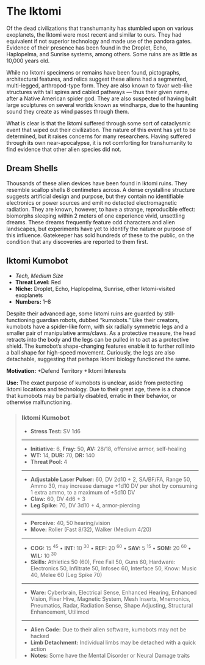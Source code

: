 # The Iktomi

Of the dead civilizations that transhumanity has stumbled upon on various exoplanets, the Iktomi were most recent and similar to ours. They had equivalent if not superior technology and made use of the pandora gates. Evidence of their presence has been found in the Droplet, Echo, Haplopelma, and Sunrise systems, among others. Some ruins are as little as 10,000 years old.

While no Iktomi specimens or remains have been found, pictographs, architectural features, and relics suggest these aliens had a segmented, multi-legged, arthropod-type form. They are also known to favor web-like structures with tall spires and cabled pathways — thus their given name, after a Native American spider god. They are also suspected of having built large sculptures on several worlds known as windharps, due to the haunting sound they create as wind passes through them.

What is clear is that the Iktomi suffered through some sort of cataclysmic event that wiped out their civilization. The nature of this event has yet to be determined, but it raises concerns for many researchers. Having suffered through its own near-apocalypse, it is not comforting for transhumanity to find evidence that other alien species did not.

## Dream Shells

Thousands of these alien devices have been found in Iktomi ruins. They resemble scallop shells 8 centimeters across. A dense crystalline structure suggests artificial design and purpose, but they contain no identifiable electronics or power sources and emit no detected electromagnetic radiation. They are known, however, to have a strange, reproducible effect: biomorphs sleeping within 2 meters of one experience vivid, unsettling dreams. These dreams frequently feature odd characters and alien landscapes, but experiments have yet to identify the nature or purpose of this influence. Gatekeeper has sold hundreds of these to the public, on the condition that any discoveries are reported to them first.

## Iktomi Kumobot

<div class="stat-list">

- _Tech, Medium Size_
- **Threat Level:** Red
- **Niche:** Droplet, Echo, Haplopelma, Sunrise, other Iktomi-visited exoplanets
- **Numbers:** 1–8

</div>

Despite their advanced age, some Iktomi ruins are guarded by still-functioning guardian robots, dubbed “kumobots.” Like their creators, kumobots have a spider-like form, with six radially symmetric legs and a smaller pair of manipulative arms/claws. As a protective measure, the head retracts into the body and the legs can be pulled in to act as a protective shield. The kumobot’s shape-changing features enable it to further roll into a ball shape for high-speed movement. Curiously, the legs are also detachable, suggesting that perhaps Iktomi biology functioned the same.

**Motivation:** +Defend Territory +Iktomi Interests

**Use:** The exact purpose of kumobots is unclear, aside from protecting Iktomi locations and technology. Due to their great age, there is a chance that kumobots may be partially disabled, erratic in their behavior, or otherwise malfunctioning.

<blockquote class="ep-stats indent stat-list">

### Iktomi Kumobot

- **Stress Test:** SV 1d6

---

- **Initiative:** 6, **Fray:** 50, **AV:** 28/18, offensive armor, self-healing
- **WT:** 14, **DUR:** 70, **DR:** 140
- **Threat Pool:** 4

---

- **Adjustable Laser Pulser:** 60, DV 2d10 + 2, SA/BF/FA, Range 50, Ammo 30, may increase damage +1d10&nbsp;DV per shot by consuming 1 extra ammo, to a maximum of +5d10&nbsp;DV
- **Claw:** 60, DV 4d6 + 3
- **Leg Spike:** 70, DV 3d10 + 4, armor-piercing

---

- **Perceive:** 40, 50 hearing/vision
- **Move:** Roller (Fast 8/32), Walker (Medium 4/20)

---

- **COG:** 15&nbsp;<sup>45</sup> • **INT:** 10&nbsp;<sup>30</sup> • **REF:** 20&nbsp;<sup>60</sup> • **SAV:** 5&nbsp;<sup>15</sup> • **SOM:** 20&nbsp;<sup>60</sup> • **WIL:** 10&nbsp;<sup>30</sup>
- **Skills:** Athletics 50 (60), Free Fall 50, Guns 60, Hardware: Electronics 50, Infiltrate 50, Infosec 60, Interface 50, Know: Music 40, Melee 60 (Leg Spike 70)

---

- **Ware:** Cyberbrain, Electrical Sense, Enhanced Hearing, Enhanced Vision, Fixer Hive, Magnetic System, Mesh Inserts, Mnemonics, Pneumatics, Radar, Radiation Sense, Shape Adjusting, Structural Enhancement, Utilimod

---

- **Alien Code:** Due to their alien software, kumobots may not be hacked
- **Limb Detachment:** Individual limbs may be detached with a quick action
- **Notes:** Some have the Mental Disorder or Neural Damage traits

</blockquote>
